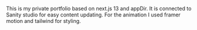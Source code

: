 This is my private portfolio based on next.js 13 and appDir. It is connected to Sanity studio for easy content updating. For the animation I used framer motion and tailwind for styling.
